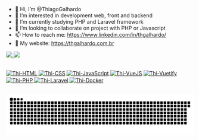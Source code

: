 - 👋 Hi, I’m @ThiagoGalhardo
- 👀 I’m interested in development web, front and backend
- 🌱 I’m currently studying PHP and Laravel framework 
- 💞️ I’m looking to collaborate on project with PHP or Javascript
- 📫 How to reach me: https://www.linkedin.com/in/thgalhardo/
- 💜 My website: https://thgalhardo.com.br
<div align="left">
  <a href="https://github.com/thiagogalhardo">
  <img height="180em" src="https://github-readme-stats-sigma-five.vercel.app/api?username=thiagogalhardo&show_icons=true&include_all_commits=true&count_private=true"/>
  <img height="180em" src=https://github-readme-stats-sigma-five.vercel.app/api/top-langs/?username=thiagogalhardo&layout=compact&langs_count=7"/>
</div>
 
  ##
  
   <div> 
    <img align="center" alt="Thi-HTML" height="30" width="40" src="https://cdn.jsdelivr.net/gh/devicons/devicon/icons/html5/html5-original.svg">
    <img align="center" alt="Thi-CSS" height="30" width="40" src="https://cdn.jsdelivr.net/gh/devicons/devicon/icons/css3/css3-original.svg">
    <img align="center" alt="Thi-JavaScript" height="30" width="40" src="https://cdn.jsdelivr.net/gh/devicons/devicon/icons/javascript/javascript-original.svg">
    <img align="center" alt="Thi-VueJS" height="30" width="40" src="https://cdn.jsdelivr.net/gh/devicons/devicon/icons/vuejs/vuejs-original.svg">
    <img align="center" alt="Thi-Vuetify" height="30" width="40" src="https://cdn.jsdelivr.net/gh/devicons/devicon/icons/vuetify/vuetify-original.svg">
    <img align="center" alt="Thi-PHP" height="30" width="40" src="https://cdn.jsdelivr.net/gh/devicons/devicon/icons/php/php-original.svg">
    <img align="center" alt="Thi-Laravel" height="30" width="40" src="https://cdn.jsdelivr.net/gh/devicons/devicon/icons/laravel/laravel-plain.svg">
    <img align="center" alt="Thi-Docker" height="30" width="40" src="https://cdn.jsdelivr.net/gh/devicons/devicon/icons/docker/docker-original.svg">
  </div>
  
  ##
 
 <div> 
 
  ![Snake animation](https://github.com/thiagogalhardo/thiagogalhardo/blob/output/github-contribution-grid-snake.svg)
 
</div>
  
